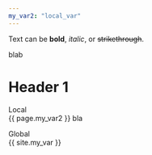 ```yaml
---
my_var2: "local_var" 
---
```



Text can be **bold**, _italic_, or ~~strikethrough~~.

blab


# Header 1

Local  
{{ page.my_var2 }}
bla


Global  
{{ site.my_var }}
